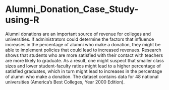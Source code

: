 # Alumni_Donation_Case_Study-using-R
Alumni donations are an important source of revenue for colleges and universities. If administrators could determine the factors that influence increases in the percentage of alumni who make a donation, they might be able to implement policies that could lead to increased revenues. Research shows that students who are more satisfied with their contact with teachers are more likely to graduate. As a result, one might suspect that smaller class sizes and lower student-faculty ratios might lead to a higher percentage of satisfied graduates, which in turn might lead to increases in the percentage of alumni who make a donation. The dataset contains data for 48 national universities (America’s Best Colleges, Year 2000 Edition).
